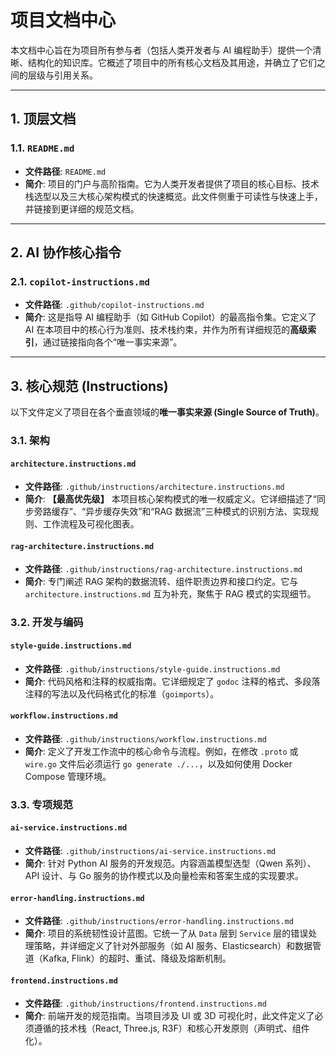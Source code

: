 # 项目文档中心

本文档中心旨在为项目所有参与者（包括人类开发者与 AI 编程助手）提供一个清晰、结构化的知识库。它概述了项目中的所有核心文档及其用途，并确立了它们之间的层级与引用关系。

---

## 1. 顶层文档

### 1.1. `README.md`

-   **文件路径**: `README.md`
-   **简介**: 项目的门户与高阶指南。它为人类开发者提供了项目的核心目标、技术栈选型以及三大核心架构模式的快速概览。此文件侧重于可读性与快速上手，并链接到更详细的规范文档。

---

## 2. AI 协作核心指令

### 2.1. `copilot-instructions.md`

-   **文件路径**: `.github/copilot-instructions.md`
-   **简介**: 这是指导 AI 编程助手（如 GitHub Copilot）的最高指令集。它定义了 AI 在本项目中的核心行为准则、技术栈约束，并作为所有详细规范的**高级索引**，通过链接指向各个“唯一事实来源”。

---

## 3. 核心规范 (Instructions)

以下文件定义了项目在各个垂直领域的**唯一事实来源 (Single Source of Truth)**。

### 3.1. 架构

#### `architecture.instructions.md`
-   **文件路径**: `.github/instructions/architecture.instructions.md`
-   **简介**: **【最高优先级】** 本项目核心架构模式的唯一权威定义。它详细描述了“同步旁路缓存”、“异步缓存失效”和“RAG 数据流”三种模式的识别方法、实现规则、工作流程及可视化图表。

#### `rag-architecture.instructions.md`
-   **文件路径**: `.github/instructions/rag-architecture.instructions.md`
-   **简介**: 专门阐述 RAG 架构的数据流转、组件职责边界和接口约定。它与 `architecture.instructions.md` 互为补充，聚焦于 RAG 模式的实现细节。

### 3.2. 开发与编码

#### `style-guide.instructions.md`
-   **文件路径**: `.github/instructions/style-guide.instructions.md`
-   **简介**: 代码风格和注释的权威指南。它详细规定了 `godoc` 注释的格式、多段落注释的写法以及代码格式化的标准（`goimports`）。

#### `workflow.instructions.md`
-   **文件路径**: `.github/instructions/workflow.instructions.md`
-   **简介**: 定义了开发工作流中的核心命令与流程。例如，在修改 `.proto` 或 `wire.go` 文件后必须运行 `go generate ./...`，以及如何使用 Docker Compose 管理环境。

### 3.3. 专项规范

#### `ai-service.instructions.md`
-   **文件路径**: `.github/instructions/ai-service.instructions.md`
-   **简介**: 针对 Python AI 服务的开发规范。内容涵盖模型选型（Qwen 系列）、API 设计、与 Go 服务的协作模式以及向量检索和答案生成的实现要求。

#### `error-handling.instructions.md`
-   **文件路径**: `.github/instructions/error-handling.instructions.md`
-   **简介**: 项目的系统韧性设计蓝图。它统一了从 `Data` 层到 `Service` 层的错误处理策略，并详细定义了针对外部服务（如 AI 服务、Elasticsearch）和数据管道（Kafka, Flink）的超时、重试、降级及熔断机制。

#### `frontend.instructions.md`
-   **文件路径**: `.github/instructions/frontend.instructions.md`
-   **简介**: 前端开发的规范指南。当项目涉及 UI 或 3D 可视化时，此文件定义了必须遵循的技术栈（React, Three.js, R3F）和核心开发原则（声明式、组件化）。
